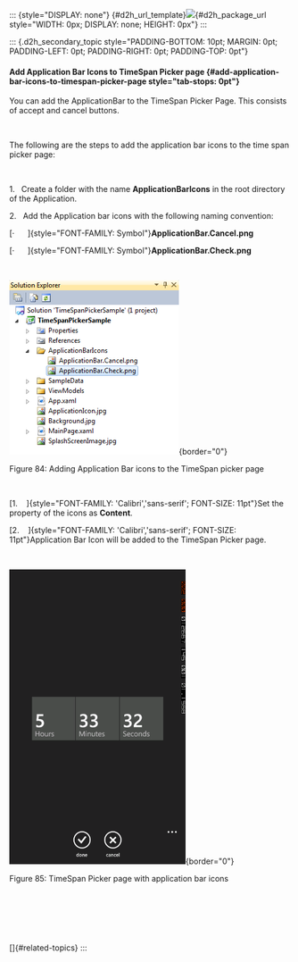 ::: {style="DISPLAY: none"}
[](ms-xhelp:///?Id=d2h_url_template){#d2h_url_template}![](!package_url!){#d2h_package_url style="WIDTH: 0px; DISPLAY: none; HEIGHT: 0px"}
:::

::: {.d2h_secondary_topic style="PADDING-BOTTOM: 10pt; MARGIN: 0pt; PADDING-LEFT: 0pt; PADDING-RIGHT: 0pt; PADDING-TOP: 0pt"}
#### Add Application Bar Icons to TimeSpan Picker page {#add-application-bar-icons-to-timespan-picker-page style="tab-stops: 0pt"}

You can add the ApplicationBar to the TimeSpan Picker Page. This consists of accept and cancel buttons.

 

The following are the steps to add the application bar icons to the time span picker page:

 

1.   Create a folder with the name **ApplicationBarIcons** in the root directory of the Application.

2.   Add the Application bar icons with the following naming convention:

[·      ]{style="FONT-FAMILY: Symbol"}**ApplicationBar.Cancel.png**

[·      ]{style="FONT-FAMILY: Symbol"}**ApplicationBar.Check.png**

 

![](ImagesExt/image78_84.png){border="0"}

Figure 84: Adding Application Bar icons to the TimeSpan picker page

 

[1.    ]{style="FONT-FAMILY: 'Calibri','sans-serif'; FONT-SIZE: 11pt"}Set the property of the icons as **Content**.

[2.    ]{style="FONT-FAMILY: 'Calibri','sans-serif'; FONT-SIZE: 11pt"}Application Bar Icon will be added to the TimeSpan Picker page.

 

![](ImagesExt/image78_85.png){border="0"}

Figure 85: TimeSpan Picker page with application bar icons

 

 

 

[]{#related-topics}
:::
